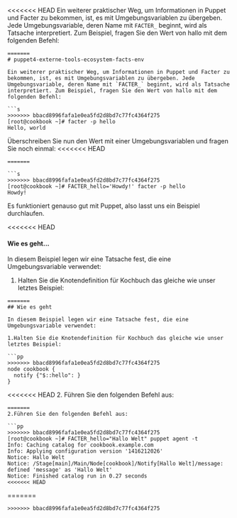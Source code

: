 <<<<<<< HEAD
Ein weiterer praktischer Weg, um Informationen in Puppet und Facter zu bekommen, ist, es mit Umgebungsvariablen zu übergeben. Jede Umgebungsvariable, deren Name mit `FACTER_` beginnt, wird als Tatsache interpretiert. Zum Beispiel, fragen Sie den Wert von hallo mit dem folgenden Befehl:

```
=======
# puppet4-externe-tools-ecosystem-facts-env

Ein weiterer praktischer Weg, um Informationen in Puppet und Facter zu bekommen, ist, es mit Umgebungsvariablen zu übergeben. Jede Umgebungsvariable, deren Name mit `FACTER_` beginnt, wird als Tatsache interpretiert. Zum Beispiel, fragen Sie den Wert von hallo mit dem folgenden Befehl:

```s
>>>>>>> bbacd8996fafa1e0ea5fd2d8bd7c77fc4364f275
[root@cookbook ~]# facter -p hello
Hello, world
```

Überschreiben Sie nun den Wert mit einer Umgebungsvariablen und fragen Sie noch einmal:
<<<<<<< HEAD
```
=======

```s
>>>>>>> bbacd8996fafa1e0ea5fd2d8bd7c77fc4364f275
[root@cookbook ~]# FACTER_hello='Howdy!' facter -p hello
Howdy!
```

Es funktioniert genauso gut mit Puppet, also lasst uns ein Beispiel durchlaufen.

<<<<<<< HEAD
#### Wie es geht...

In diesem Beispiel legen wir eine Tatsache fest, die eine Umgebungsvariable verwendet:

1. Halten Sie die Knotendefinition für Kochbuch das gleiche wie unser letztes Beispiel:
```
=======
## Wie es geht

In diesem Beispiel legen wir eine Tatsache fest, die eine Umgebungsvariable verwendet:

1.Halten Sie die Knotendefinition für Kochbuch das gleiche wie unser letztes Beispiel:

```pp
>>>>>>> bbacd8996fafa1e0ea5fd2d8bd7c77fc4364f275
node cookbook {
  notify {"$::hello": }
}
```

<<<<<<< HEAD
2. Führen Sie den folgenden Befehl aus:
```
=======
2.Führen Sie den folgenden Befehl aus:

```pp
>>>>>>> bbacd8996fafa1e0ea5fd2d8bd7c77fc4364f275
[root@cookbook ~]# FACTER_hello="Hallo Welt" puppet agent -t
Info: Caching catalog for cookbook.example.com
Info: Applying configuration version '1416212026'
Notice: Hallo Welt
Notice: /Stage[main]/Main/Node[cookbook]/Notify[Hallo Welt]/message: defined 'message' as 'Hallo Welt'
Notice: Finished catalog run in 0.27 seconds
<<<<<<< HEAD
```
=======
```
>>>>>>> bbacd8996fafa1e0ea5fd2d8bd7c77fc4364f275
